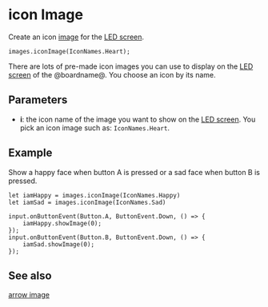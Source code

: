 # icon Image

Create an icon [image](/reference/images/image) for the [LED screen](/device/screen).

```sig
images.iconImage(IconNames.Heart);
```

There are lots of pre-made icon images you can use to display on the [LED screen](/device/screen) of the @boardname@. You choose an icon by its name.

## Parameters

* **i**: the icon name of the image you want to show on the [LED screen](/device/screen). You pick an icon image such as: `IconNames.Heart`.

## Example

Show a happy face when button A is pressed or a sad face when button B is pressed.

```blocks
let iamHappy = images.iconImage(IconNames.Happy)
let iamSad = images.iconImage(IconNames.Sad)

input.onButtonEvent(Button.A, ButtonEvent.Down, () => {
    iamHappy.showImage(0);
});
input.onButtonEvent(Button.B, ButtonEvent.Down, () => {
    iamSad.showImage(0);
});
```

## See also

[arrow image](/reference/images/arrow-image)